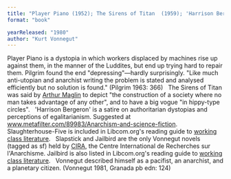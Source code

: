 ```yaml
---
title: "Player Piano (1952); The Sirens of Titan  (1959); 'Harrison Bergeron' (1961); Slaughterhouse-Five  (1969); Slapstick, or Lonesome No  More! (1976); Jailbird"
format: "book"

yearReleased: "1980"
author: "Kurt Vonnegut"
---
```

Player Piano is a dystopia in which workers displaced by machines rise up against them, in the manner of the Luddites, but end up trying hard to repair them.  Pilgrim found the end  "depressing"—hardly surprisingly.  "Like much anti-utopian and anarchist writing the problem is stated and analysed efficiently but no solution is found." (Pilgrim 1963: 366)
 
The Sirens of Titan was said by <a href="https://libcom.org/files/Rad%20America%20V3%20I4.pdf">Arthur Maglin</a>  to depict "the construction of a society where no man takes advantage of any  other", and to have a big vogue "in hippy-type circles".
 
'Harrison Bergeron' is a satire on  authoritarian dystopias and perceptions of egalitarianism. Suggested at <a href="http://www.metafilter.com/89983/Anarchism-and-science-fiction"> www.metafilter.com/89983/Anarchism-and-science-fiction</a>.
 
Slaughterhouse-Five is included  in Libcom.org's reading guide to <a href="https://libcom.org/library/working-class-literature-reading-guide"> working class literature</a>.
 
Slapstick and Jailbird  are the only Vonnegut novels (tagged as sf) held by <a href="http://www.cira.ch/catalogue/index.php?lvl=categ_see&amp;id=346&amp;main=">CIRA</a>,  the Centre International de Recherches sur l'Anarchisme. Jailbird is  also listed in Libcom.org's reading guide to <a href="https://libcom.org/library/working-class-literature-reading-guide"> working class literature</a>.
 
Vonnegut described himself as a pacifist,  an anarchist, and  a planetary citizen. (Vonnegut 1981, Granada pb edn: 124)
 
    